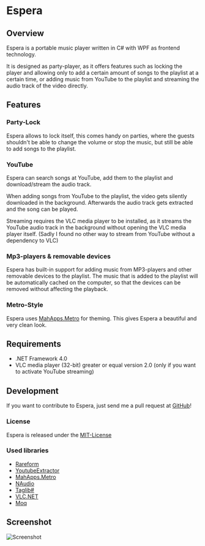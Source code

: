 # Espera

## Overview

Espera is a portable music player written in C# with WPF as frontend technology.

It is designed as party-player, as it offers features such as locking the player and allowing only to add a certain
amount of songs to the playlist at a certain time, or adding music from YouTube to the playlist and streaming the 
audio track of the video directly.

## Features

### Party-Lock

Espera allows to lock itself, this comes handy on parties, where the guests shouldn't be able to change the volume or 
stop the music, but still be able to add songs to the playlist.

### YouTube

Espera can search songs at YouTube, add them to the playlist and download/stream the audio track.

When adding songs from YouTube to the playlist, the video gets silently downloaded in the background.
Afterwards the audio track gets extracted and the song can be played.

Streaming requires the VLC media player to be installed, as it streams the YouTube audio track in the background 
without opening the VLC media player itself. (Sadly I found no other way to stream from YouTube without a dependency to VLC)

### Mp3-players & removable devices

Espera has built-in support for adding music from MP3-players and other removable devices to the playlist.
The music that is added to the playlist will be automatically cached on the computer, so that the devices can be removed
without affecting the playback.

### Metro-Style

Espera uses [MahApps.Metro](http://github.com/MahApps/MahApps.Metro) for theming. This gives Espera a beautiful and 
very clean look.

## Requirements

 - .NET Framework 4.0
 - VLC media player (32-bit) greater or equal version 2.0 (only if you want to activate YouTube streaming)

## Development

If you want to contribute to Espera, just send me a pull request at [GitHub](https://github.com/flagbug/Espera)!

### License

Espera is released under the [MIT-License](http://opensource.org/licenses/mit-license.php)

### Used libraries

- [Rareform](http://github.com/flagbug/Rareform)
- [YoutubeExtractor](http://github.com/flagbug/YoutubeExtractor)
- [MahApps.Metro](http://github.com/flagbug/MahApps.Metro)
- [NAudio](http://naudio.codeplex.com)
- [Taglib#](http://github.com/mono/taglib-sharp)
- [VLC.NET](http://vlcdotnet.codeplex.com/)
- [Moq](http://code.google.com/p/moq/)

## Screenshot

![Screenshot](http://flagbug.github.com/espera/screenshot.jpg)